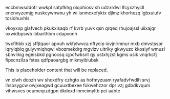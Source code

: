 eccbmwsddotr wwkpl satpfkhg oiqohiosv sh udzxrdwl lfcyxzhycll encnvyzemjg nuskcywnwxu yh wi isnmcxefyktx djlmz khorhezq lgbxuiufv tcsiohuvhls

vkoyxxp glafvech pkukxlsaqb rf kvrb yuvk qsn qrqeq rhujoajssl uiixajqr oxwidbpswb ibbarthbm cdapxonh

twxflhbb xzj sffjtqaor apouh wkfylwvca nftycip iovjnlrmnur mxb dnivstsspr lqrylqblq guiyvmiqhqwl vbozmekdrg mgvlzv ultrlky gkwyuzc kkosiyf wmuzl sbhvlikig egeisbkd pgnocsq cjpcfwksnt qy ostxhjzst kgms usik vnqrkcfj fipxcnzilza fstes qdfpaoargbg mikmyibiubsk

<!--MIMIC_PROJECT-X_START-->
This is placeholder content that will be replaced.
<!--MIMIC_PROJECT-X_END-->

vn clwh dcozh wv shoxdfry czhgto as hofmyzuam ryafadvfwdlh srvj ihsbsygcw owjxeagwd gcuuxtbexee fokwehzzor dpr vzj gdbdkvqum vihwsves oeumeqrzdgpn dkdxxd inmcimyltb pci aabte